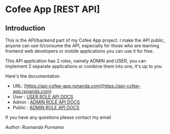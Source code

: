 # Cofee App [REST API]

## Introduction

This is the API/backend part of my Cofee App project. I make the API public, anyone can use it/consume the API, especially for those who are learning frontend web developers or mobile applications you can use it for free.

This API application has 2 roles, namely ADMIN and USER, you can implement 2 separate applications or combine them into one, it's up to you

Here's the documentation

- URL: [https://api-cofee-app.rpnanda.com](https://api-cofee-app.rpnanda.com)
- User : [ USER ROLE API DOCS ](https://github.com/cybersafellc/api-cofee-app/blob/main/docs/user.md)
- Admin : [ ADMIN ROLE API DOCS ](https://github.com/cybersafellc/api-cofee-app/blob/main/docs/admin.md)
- Public : [ ADMIN ROLE API DOCS ](https://github.com/cybersafellc/api-cofee-app/blob/main/docs/public.md)

If you have any questions please contact my email

_Author: Rusnanda Purnama_
